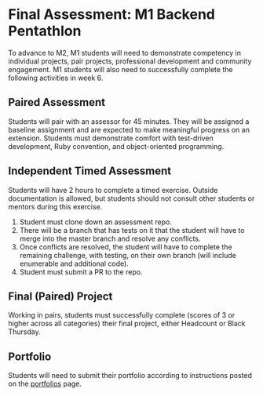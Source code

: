 # Final Assessment:  M1 Backend Pentathlon

To advance to M2, M1 students will need to demonstrate competency in individual projects, pair projects, professional development and community engagement. M1 students will also need to successfully complete the following activities in week 6.

## Paired Assessment

Students will pair with an assessor for 45 minutes. They will be assigned a baseline assignment and are expected to make meaningful progress on an extension. Students must demonstrate comfort with test-driven development, Ruby convention, and object-oriented programming.

## Independent Timed Assessment

Students will have 2 hours to complete a timed exercise. Outside documentation is allowed, but students should not consult other students or mentors during this exercise.

1.   Student must clone down an assessment repo.
2.   There will be a branch that has tests on it that the student will have to merge into the master branch and resolve any conflicts.
3.   Once conflicts are resolved, the student will have to complete the remaining challenge, with testing, on their own branch (will include enumerable and additional code).
4.   Student must submit a PR to the repo.

## Final (Paired) Project

Working in pairs, students must successfully complete (scores of 3 or higher across all categories) their final project, either Headcount or Black Thursday.

## Portfolio
Students will need to submit their portfolio according to instructions posted on the [portfolios](portfolios) page.

